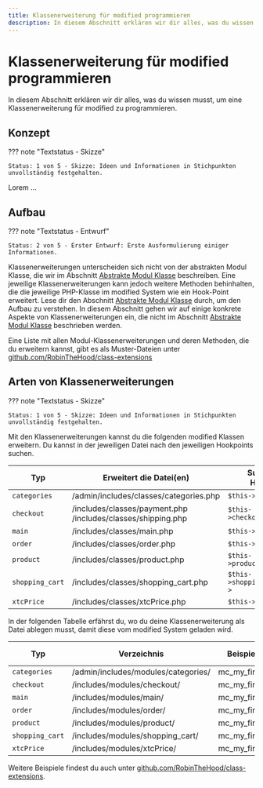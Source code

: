 ```yaml
---
title: Klassenerweiterung für modified programmieren
description: In diesem Abschnitt erklären wir dir alles, was du wissen musst, um eine Klassenerweiterung für modified zu programmieren.
---
```


# Klassenerweiterung für modified programmieren

In diesem Abschnitt erklären wir dir alles, was du wissen musst, um eine Klassenerweiterung für modified zu programmieren.

## Konzept

??? note "Textstatus - Skizze"

    Status: 1 von 5 - Skizze: Ideen und Informationen in Stichpunkten unvollständig festgehalten.

Lorem ...

## Aufbau

??? note "Textstatus - Entwurf"

    Status: 2 von 5 - Erster Entwurf: Erste Ausformulierung einiger Informationen.

Klassenerweiterungen unterscheiden sich nicht von der abstrakten Modul Klasse, die wir im Abschnitt [Abstrakte Modul Klasse](/module-class-abstract/) beschreiben. Eine jeweilige Klassenerweiterungen kann jedoch weitere Methoden behinhalten, die die jeweilige PHP-Klasse im modified System wie ein Hook-Point erweitert. Lese dir den Abschnitt [Abstrakte Modul Klasse](/module-class-abstract/) durch, um den Aufbau zu verstehen. In diesem Abschnitt gehen wir auf einige konkrete Aspekte von Klassenerweiterungen ein, die nicht im Abschnitt [Abstrakte Modul Klasse](/module-class-abstract/) beschrieben werden.

Eine Liste mit allen Modul-Klassenerweiterungen und deren Methoden, die du erweitern kannst, gibt es als Muster-Dateien unter [github.com/RobinTheHood/class-extensions](https://github.com/RobinTheHood/class-extensions)

## Arten von Klassenerweiterungen

??? note "Textstatus - Skizze"

    Status: 1 von 5 - Skizze: Ideen und Informationen in Stichpunkten unvollständig festgehalten.


Mit den Klassenerweiterungen kannst du die folgenden modified Klassen erweitern. Du kannst in der jeweiligen Datei nach den jeweiligen Hookpoints suchen.

| Typ             | Erweitert die Datei(en)                                         | Suche nach Hookpoint           |
|-----------------|-----------------------------------------------------------------|--------------------------------|
| `categories`    | /admin/includes/classes/categories.php                          | `$this->catModules->`          |
| `checkout`      | /includes/classes/payment.php<br>/includes/classes/shipping.php | `$this->checkoutModules->`     |
| `main`          | /includes/classes/main.php                                      | `$this->mainModules->`         |
| `order`         | /includes/classes/order.php                                     | `$this->orderModules->`        |
| `product`       | /includes/classes/product.php                                   | `$this->productModules->`      |
| `shopping_cart` | /includes/classes/shopping_cart.php                             | `$this->shoppingCartModules->` |
| `xtcPrice`      | /includes/classes/xtcPrice.php                                  | `$this->priceModules->`        |


In der folgenden Tabelle erfährst du, wo du deine Klassenerweiterung als Datei ablegen musst, damit diese vom modified System geladen wird.

| Typ             | Verzeichnis | Beispiel Dateiname | Beispiel Klassenname |
|-----------------|-------------|--------------------|----------------------|
| `categories`    | /admin/includes/modules/categories/ | mc_my_first_module.php | mc_my_first_module |
| `checkout`      | /includes/modules/checkout/ | mc_my_first_module.php | mc_my_first_module |
| `main`          | /includes/modules/main/ | mc_my_first_module.php | mc_my_first_module |
| `order`         | /includes/modules/order/ | mc_my_first_module.php | mc_my_first_module |
| `product`       | /includes/modules/product/ | mc_my_first_module.php | mc_my_first_module |
| `shopping_cart` | /includes/modules/shopping_cart/ | mc_my_first_module.php | mc_my_first_module |
| `xtcPrice`      | /includes/modules/xtcPrice/ | mc_my_first_module.php | mc_my_first_module |

Weitere Beispiele findest du auch unter [github.com/RobinTheHood/class-extensions](https://github.com/RobinTheHood/class-extensions).